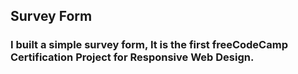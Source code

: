 ## Survey Form

### I built a simple survey form, It is the first freeCodeCamp Certification Project for Responsive Web Design.
